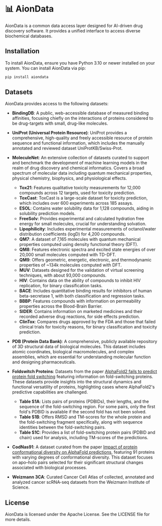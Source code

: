 📊 AionData
===========

AionData is a common data access layer designed for AI-driven drug discovery software. It provides a unified interface to access diverse biochemical databases.

Installation
------------

To install AionData, ensure you have Python 3.10 or newer installed on your system. You can install AionData via pip:

```bash
pip install aiondata
```

Datasets
--------

AionData provides access to the following datasets:

- **BindingDB**: A public, web-accessible database of measured binding affinities, focusing chiefly on the interactions of proteins considered to be drug-targets with small, drug-like molecules.

- **UniProt (Universal Protein Resource)**: UniProt provides a comprehensive, high-quality and freely accessible resource of protein sequence and functional information, which includes the manually annotated and reviewed dataset UniProtKB/Swiss-Prot.

- **MoleculeNet**: An extensive collection of datasets curated to support and benchmark the development of machine learning models in the realm of drug discovery and chemical informatics. Covers a broad spectrum of molecular data including quantum mechanical properties, physical chemistry, biophysics, and physiological effects.

    - **Tox21**: Features qualitative toxicity measurements for 12,000 compounds across 12 targets, used for toxicity prediction.
    - **ToxCast**: ToxCast is a large-scale dataset for toxicity prediction, which includes over 600 experiments across 185 assays.
    - **ESOL**: Contains water solubility data for 1,128 compounds, aiding in solubility prediction models.
    - **FreeSolv**: Provides experimental and calculated hydration free energy for small molecules, crucial for understanding solvation.
    - **Lipophilicity**: Includes experimental measurements of octanol/water distribution coefficients (logD) for 4,200 compounds.
    - **QM7**: A dataset of 7,165 molecules with quantum mechanical properties computed using density functional theory (DFT).
    - **QM8**: Features electronic spectra and excited state energies of over 20,000 small molecules computed with TD-DFT.
    - **QM9**: Offers geometric, energetic, electronic, and thermodynamic properties of ~134k molecules computed with DFT.
    - **MUV**: Datasets designed for the validation of virtual screening techniques, with about 93,000 compounds.
    - **HIV**: Contains data on the ability of compounds to inhibit HIV replication, for binary classification tasks.
    - **BACE**: Includes quantitative binding results for inhibitors of human beta-secretase 1, with both classification and regression tasks.
    - **BBBP**: Features compounds with information on permeability properties across the Blood-Brain Barrier.
    - **SIDER**: Contains information on marketed medicines and their recorded adverse drug reactions, for side effects prediction.
    - **ClinTox**: Compares drugs approved by the FDA and those that failed clinical trials for toxicity reasons, for binary classification and toxicity prediction.

- **PDB (Protein Data Bank)**: A comprehensive, publicly available repository of 3D structural data of biological molecules. This dataset includes atomic coordinates, biological macromolecules, and complex assemblies, which are essential for understanding molecular function and designing pharmaceuticals.

- **Foldswitch Proteins**: Datasets from the paper [AlphaFold2 fails to predict protein fold switching](https://pubmed.ncbi.nlm.nih.gov/35634782/) featuring information on fold-switching proteins. These datasets provide insights into the structural dynamics and functional versatility of proteins, highlighting cases where AlphaFold2's predictive capabilities are challenged.

    - **Table S1A**: Lists pairs of proteins (PDBIDs), their lengths, and the sequence of the fold-switching region. For some pairs, only the first fold's PDBID is available if the second fold has not been solved.
    - **Table S1B**: Offers RMSD and TM-scores for the whole protein and the fold-switching fragment specifically, along with sequence identities between the fold-switching pairs.
    - **Table S1C**: Provides a list of fold-switching protein pairs (PDBID and chain) used for analysis, including TM-scores of the predictions.

- **CodNas91**: A dataset curated from the paper [Impact of protein conformational diversity on AlphaFold predictions](https://pubmed.ncbi.nlm.nih.gov/35561203/), featuring 91 proteins with varying degrees of conformational diversity. This dataset focuses on apo–holo pairs selected for their significant structural changes associated with biological processes.

- **Weizmann 3CA**: Curated Cancer Cell Atlas of collected, annotated and analyzed cancer scRNA-seq datasets from the Weizmann Institute of Science.


License
-------

AionData is licensed under the Apache License. See the LICENSE file for more details.
